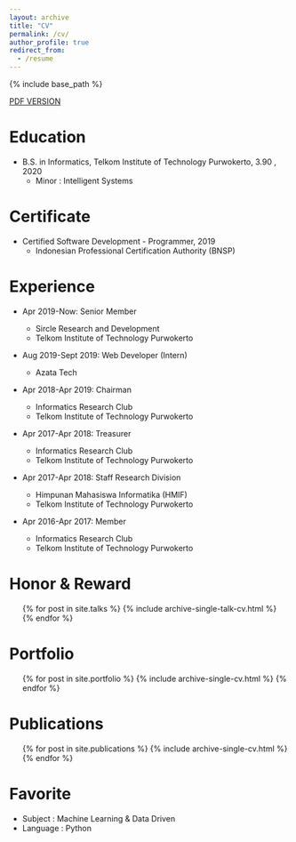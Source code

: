 ```yaml
---
layout: archive
title: "CV"
permalink: /cv/
author_profile: true
redirect_from:
  - /resume
---
```


{% include base_path %}

[PDF VERSION](http://bit.ly/gomu2no)

Education
======
* B.S. in Informatics, Telkom Institute of Technology Purwokerto, 3.90 , 2020
  * Minor : Intelligent Systems
  
Certificate
======
* Certified Software Development - Programmer, 2019
  * Indonesian Professional Certification Authority (BNSP)

Experience
======
* Apr 2019-Now: Senior Member
  * Sircle Research and Development
  * Telkom Institute of Technology Purwokerto

* Aug 2019-Sept 2019: Web Developer (Intern)
  * Azata Tech
  
* Apr 2018-Apr 2019: Chairman
  * Informatics Research Club
  * Telkom Institute of Technology Purwokerto
  
* Apr 2017-Apr 2018: Treasurer
  * Informatics Research Club
  * Telkom Institute of Technology Purwokerto

* Apr 2017-Apr 2018: Staff Research Division
  * Himpunan Mahasiswa Informatika (HMIF)
  * Telkom Institute of Technology Purwokerto
  
* Apr 2016-Apr 2017: Member
  * Informatics Research Club
  * Telkom Institute of Technology Purwokerto
  
Honor & Reward
======
  <ul>{% for post in site.talks %}
    {% include archive-single-talk-cv.html %}
  {% endfor %}</ul>

Portfolio
======
  <ul>{% for post in site.portfolio %}
    {% include archive-single-cv.html %}
  {% endfor %}</ul>

Publications
======
  <ul>{% for post in site.publications %}
    {% include archive-single-cv.html %}
  {% endfor %}</ul>
  
Favorite
======
* Subject : Machine Learning & Data Driven
* Language : Python
